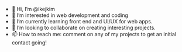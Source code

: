 - 👋 Hi, I’m @ikejkim
- 👀 I’m interested in web development and coding
- 🌱 I’m currently learning front end and UI/UX for web apps.
- 💞️ I’m looking to collaborate on creating interesting projects.
- 📫 How to reach me: comment on any of my projects to get an initial contact going!

<!---
ikejkim/ikejkim is a ✨ special ✨ repository because its `README.md` (this file) appears on your GitHub profile.
You can click the Preview link to take a look at your changes.
--->
